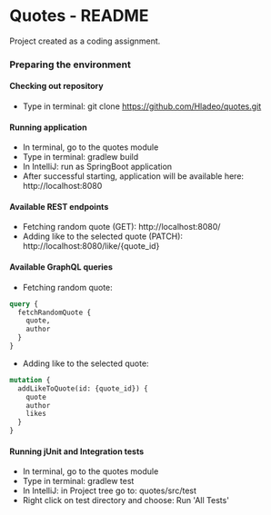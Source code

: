 # Quotes - README #

Project created as a coding assignment.

### Preparing the environment ###

#### Checking out repository ####

* Type in terminal: git clone https://github.com/Hladeo/quotes.git

#### Running application ####

* In terminal, go to the quotes module
* Type in terminal: gradlew build
* In IntelliJ: run as SpringBoot application
* After successful starting, application will be available here: http://localhost:8080

#### Available REST endpoints ####

* Fetching random quote (GET): http://localhost:8080/
* Adding like to the selected quote (PATCH): http://localhost:8080/like/{quote_id}

#### Available GraphQL queries ####

* Fetching random quote:

````graphql
query {
  fetchRandomQuote {
    quote,
    author
  }
}
````

* Adding like to the selected quote:

````graphql
mutation {
  addLikeToQuote(id: {quote_id}) {
    quote
    author
    likes
  }
}
````

#### Running jUnit and Integration tests ####

* In terminal, go to the quotes module
* Type in terminal: gradlew test
* In IntelliJ: in Project tree go to: quotes/src/test
* Right click on test directory and choose: Run 'All Tests'
